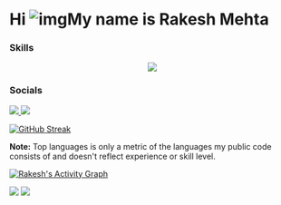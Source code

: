 # Hi ![img](https://user-images.githubusercontent.com/18350557/176309783-0785949b-9127-417c-8b55-ab5a4333674e.gif)My name is Rakesh Mehta
### Skills

<p align="center">
<a href="#">
    <img src="https://skillicons.dev/icons?i=html,css,js,react,git,github,c,cpp" />
    
</a>
</p>

### Socials

<p align="left"> 
<a href="https://www.linkedin.com/in/rakesh-mehta-743a72242/">
<img src="https://skillicons.dev/icons?i=linkedin" />
<a href="https://www.instagram.com/raakeesh07/">
<img src="https://skillicons.dev/icons?i=instagram" />

</p>


[![GitHub Streak](https://streak-stats.demolab.com?user=jrRakesh&theme=omni)](https://git.io/streak-stats)

<b>Note:</b> Top languages is only a metric of the languages my public code consists of and doesn't reflect experience or skill level.

<a href="https://github.com/jrRakesh-readme-activity-graph"><img alt="Rakesh's Activity Graph" src="https://github-readme-activity-graph.vercel.app/graph/?username=jrRakesh&bg_color=1F222E&color=F8D866&line=F85D7F&point=FFFFFF&hide_border=true" /></a>

![](./profile-3d-contrib/profile-night-green.svg)
![](https://komarev.com/ghpvc/?username=jrRakesh&abbreviated=true)
